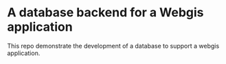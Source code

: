 # A database backend for a Webgis application
This repo demonstrate the development of a database to support a webgis application. 
